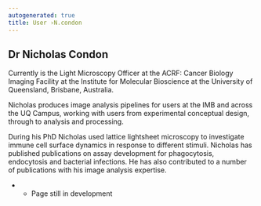 ```yaml
---
autogenerated: true
title: User ›N.condon
---
```


Dr Nicholas Condon
------------------

Currently is the Light Microscopy Officer at the ACRF: Cancer Biology Imaging Facility at the Institute for Molecular Bioscience at the University of Queensland, Brisbane, Australia.

Nicholas produces image analysis pipelines for users at the IMB and across the UQ Campus, working with users from experimental conceptual design, through to analysis and processing.

During his PhD Nicholas used lattice lightsheet microscopy to investigate immune cell surface dynamics in response to different stimuli. Nicholas has published publications on assay development for phagocytosis, endocytosis and bacterial infections. He has also contributed to a number of publications with his image analysis expertise.

-   -   Page still in development
